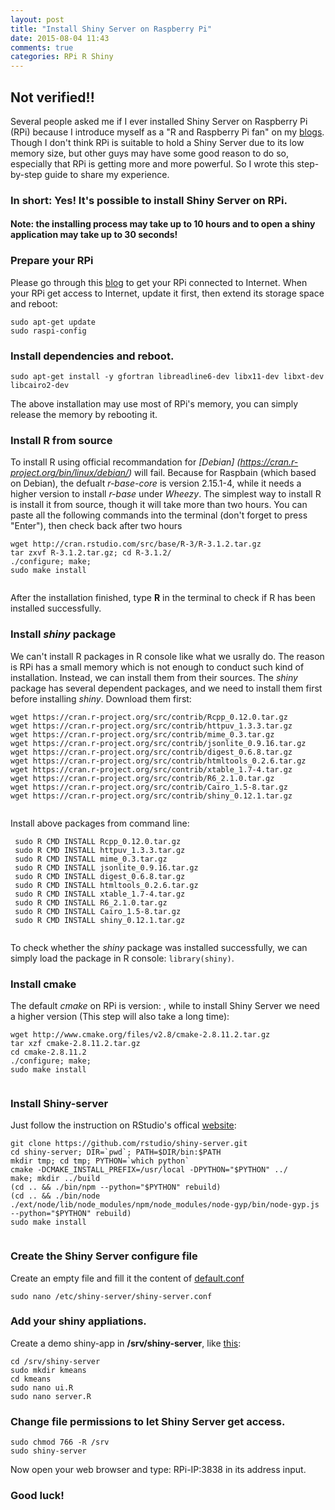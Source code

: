 ```yaml
---
layout: post
title: "Install Shiny Server on Raspberry Pi"
date: 2015-08-04 11:43
comments: true
categories: RPi R Shiny
---
```


## Not verified!!

Several people asked me if I ever installed Shiny Server on Raspberry Pi (RPi) because I introduce myself as a "R and Raspberry Pi fan" on my [blogs](http://withr.me/). Though I don't think RPi is suitable to hold a Shiny Server due to its low memory size, but other guys may have some good reason to do so, especially that RPi is getting more and more powerful. So I wrote this step-by-step guide to share my experience. 



### In short: **Yes!** It's possible to install Shiny Server on RPi. 

#### Note: the installing process may take up to 10 hours and to open a shiny application may take up to 30 seconds!

  
### Prepare your RPi
  Please go through this [blog](http://withr.me/get-access-to-raspberry-pi-without-screen/) to get your RPi connected to Internet. When your RPi get access to Internet, update it first, then extend its storage space and reboot: 
  
  ```
  sudo apt-get update
  sudo raspi-config

  ```
  
  


### **Install dependencies and reboot**. 
  
  ```
  sudo apt-get install -y gfortran libreadline6-dev libx11-dev libxt-dev libcairo2-dev
  ```
  The above installation may use most of RPi's memory, you can simply release the memory by rebooting it.
  
  
### Install R from source
To install R using official recommandation for *[Debian] (https://cran.r-project.org/bin/linux/debian/)* will fail. Because for Raspbain (which based on Debian), the defualt *r-base-core* is version 2.15.1-4, while it needs a higher version to install *r-base* under *Wheezy*. The simplest way to install R is install it from source, though it will take more than two hours. You can paste all the following commands into the terminal (don't forget to press "Enter"), then check back after two hours
 
  ```
  wget http://cran.rstudio.com/src/base/R-3/R-3.1.2.tar.gz 
  tar zxvf R-3.1.2.tar.gz; cd R-3.1.2/ 
  ./configure; make; 
  sudo make install
   
  ```
 After the installation finished, type **R** in the terminal to check if R has been installed successfully.
 

  
### Install *shiny* package
  We can't install R packages in R console like what we usrally do. The reason is RPi has a small memory which is not enough to conduct such kind of installation. Instead, we can install them from their sources. The *shiny* package has several dependent packages, and we need to install them first before installing *shiny*. Download them first: 
  
  ```
  wget https://cran.r-project.org/src/contrib/Rcpp_0.12.0.tar.gz
  wget https://cran.r-project.org/src/contrib/httpuv_1.3.3.tar.gz
  wget https://cran.r-project.org/src/contrib/mime_0.3.tar.gz
  wget https://cran.r-project.org/src/contrib/jsonlite_0.9.16.tar.gz
  wget https://cran.r-project.org/src/contrib/digest_0.6.8.tar.gz
  wget https://cran.r-project.org/src/contrib/htmltools_0.2.6.tar.gz
  wget https://cran.r-project.org/src/contrib/xtable_1.7-4.tar.gz
  wget https://cran.r-project.org/src/contrib/R6_2.1.0.tar.gz
  wget https://cran.r-project.org/src/contrib/Cairo_1.5-8.tar.gz
  wget https://cran.r-project.org/src/contrib/shiny_0.12.1.tar.gz
   
  ```
  Install above packages from command line:
  
  ```
   sudo R CMD INSTALL Rcpp_0.12.0.tar.gz
   sudo R CMD INSTALL httpuv_1.3.3.tar.gz
   sudo R CMD INSTALL mime_0.3.tar.gz
   sudo R CMD INSTALL jsonlite_0.9.16.tar.gz
   sudo R CMD INSTALL digest_0.6.8.tar.gz
   sudo R CMD INSTALL htmltools_0.2.6.tar.gz
   sudo R CMD INSTALL xtable_1.7-4.tar.gz
   sudo R CMD INSTALL R6_2.1.0.tar.gz
   sudo R CMD INSTALL Cairo_1.5-8.tar.gz
   sudo R CMD INSTALL shiny_0.12.1.tar.gz 
    
  ```
  
  To check whether the *shiny* package was installed successfully, we can simply load the package in R console: <code>library(shiny)</code>.

  
### Install cmake 

The default *cmake* on RPi is version: , while to install Shiny Server we need a higher version (This step will also take a long time):

```
wget http://www.cmake.org/files/v2.8/cmake-2.8.11.2.tar.gz
tar xzf cmake-2.8.11.2.tar.gz
cd cmake-2.8.11.2
./configure; make; 
sudo make install
 
```
  
### Install Shiny-server
Just follow the instruction on RStudio's offical [website](https://github.com/rstudio/shiny-server/wiki/Building-Shiny-Server-from-Source): 

```
git clone https://github.com/rstudio/shiny-server.git
cd shiny-server; DIR=`pwd`; PATH=$DIR/bin:$PATH
mkdir tmp; cd tmp; PYTHON=`which python`
cmake -DCMAKE_INSTALL_PREFIX=/usr/local -DPYTHON="$PYTHON" ../
make; mkdir ../build
(cd .. && ./bin/npm --python="$PYTHON" rebuild)
(cd .. && ./bin/node ./ext/node/lib/node_modules/npm/node_modules/node-gyp/bin/node-gyp.js --python="$PYTHON" rebuild)
sudo make install
 

```

### Create the Shiny Server configure file

Create an empty file and fill it the content of [default.conf ](https://github.com/rstudio/shiny-server/blob/master/config/default.config)

```
sudo nano /etc/shiny-server/shiny-server.conf

```

### Add your shiny appliations.
Create a demo shiny-app in **/srv/shiny-server**, like [this](http://shiny.rstudio.com/gallery/kmeans-example.html): 
  
```
cd /srv/shiny-server
sudo mkdir kmeans
cd kmeans
sudo nano ui.R
sudo nano server.R

```
### Change file permissions to let Shiny Server get access.


```
sudo chmod 766 -R /srv
sudo shiny-server

```

Now open your web browser and type: RPi-IP:3838 in its address input. 
### Good luck!
  
  
  
  
  
